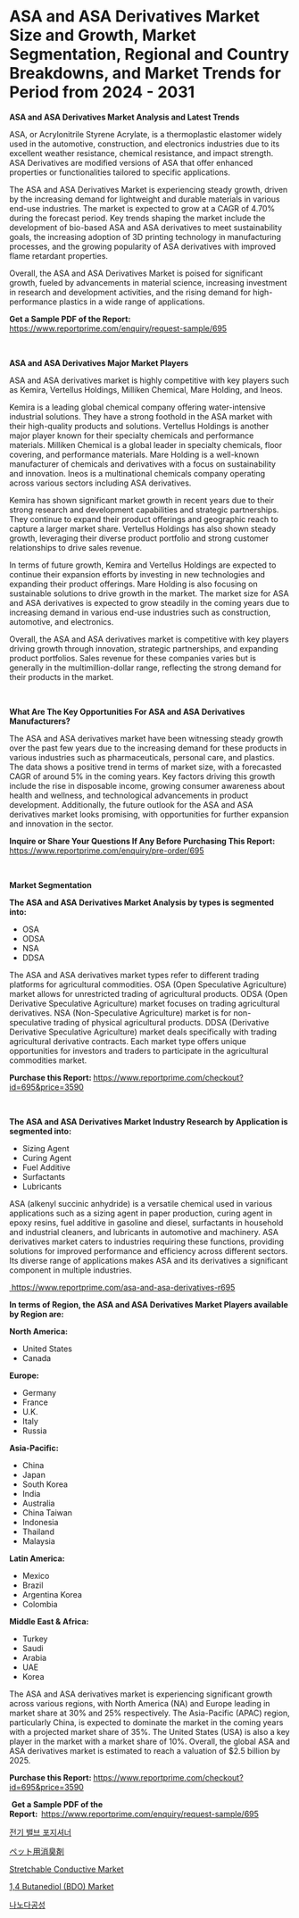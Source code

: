 <p><h1>ASA and ASA Derivatives Market Size and Growth, Market Segmentation, Regional and Country Breakdowns, and Market Trends for Period from 2024 -  2031</h1></p><p><strong>ASA and ASA Derivatives Market Analysis and Latest Trends</strong></p>
<p><p>ASA, or Acrylonitrile Styrene Acrylate, is a thermoplastic elastomer widely used in the automotive, construction, and electronics industries due to its excellent weather resistance, chemical resistance, and impact strength. ASA Derivatives are modified versions of ASA that offer enhanced properties or functionalities tailored to specific applications.</p><p>The ASA and ASA Derivatives Market is experiencing steady growth, driven by the increasing demand for lightweight and durable materials in various end-use industries. The market is expected to grow at a CAGR of 4.70% during the forecast period. Key trends shaping the market include the development of bio-based ASA and ASA derivatives to meet sustainability goals, the increasing adoption of 3D printing technology in manufacturing processes, and the growing popularity of ASA derivatives with improved flame retardant properties.</p><p>Overall, the ASA and ASA Derivatives Market is poised for significant growth, fueled by advancements in material science, increasing investment in research and development activities, and the rising demand for high-performance plastics in a wide range of applications.</p></p>
<p><strong>Get a Sample PDF of the Report:&nbsp;</strong> <a href="https://www.reportprime.com/enquiry/request-sample/695">https://www.reportprime.com/enquiry/request-sample/695</a></p>
<p>&nbsp;</p>
<p><strong>ASA and ASA Derivatives Major Market Players</strong></p>
<p><p>ASA and ASA derivatives market is highly competitive with key players such as Kemira, Vertellus Holdings, Milliken Chemical, Mare Holding, and Ineos. </p><p>Kemira is a leading global chemical company offering water-intensive industrial solutions. They have a strong foothold in the ASA market with their high-quality products and solutions. Vertellus Holdings is another major player known for their specialty chemicals and performance materials. Milliken Chemical is a global leader in specialty chemicals, floor covering, and performance materials. Mare Holding is a well-known manufacturer of chemicals and derivatives with a focus on sustainability and innovation. Ineos is a multinational chemicals company operating across various sectors including ASA derivatives.</p><p>Kemira has shown significant market growth in recent years due to their strong research and development capabilities and strategic partnerships. They continue to expand their product offerings and geographic reach to capture a larger market share. Vertellus Holdings has also shown steady growth, leveraging their diverse product portfolio and strong customer relationships to drive sales revenue.</p><p>In terms of future growth, Kemira and Vertellus Holdings are expected to continue their expansion efforts by investing in new technologies and expanding their product offerings. Mare Holding is also focusing on sustainable solutions to drive growth in the market. The market size for ASA and ASA derivatives is expected to grow steadily in the coming years due to increasing demand in various end-use industries such as construction, automotive, and electronics.</p><p>Overall, the ASA and ASA derivatives market is competitive with key players driving growth through innovation, strategic partnerships, and expanding product portfolios. Sales revenue for these companies varies but is generally in the multimillion-dollar range, reflecting the strong demand for their products in the market.</p></p>
<p>&nbsp;</p>
<p><strong>What Are The Key Opportunities For ASA and ASA Derivatives Manufacturers?</strong></p>
<p><p>The ASA and ASA derivatives market have been witnessing steady growth over the past few years due to the increasing demand for these products in various industries such as pharmaceuticals, personal care, and plastics. The data shows a positive trend in terms of market size, with a forecasted CAGR of around 5% in the coming years. Key factors driving this growth include the rise in disposable income, growing consumer awareness about health and wellness, and technological advancements in product development. Additionally, the future outlook for the ASA and ASA derivatives market looks promising, with opportunities for further expansion and innovation in the sector.</p></p>
<p><strong>Inquire or Share Your Questions If Any Before Purchasing This Report:</strong> <a href="https://www.reportprime.com/enquiry/pre-order/695">https://www.reportprime.com/enquiry/pre-order/695</a></p>
<p>&nbsp;</p>
<p><strong>Market Segmentation</strong></p>
<p><strong>The ASA and ASA Derivatives Market Analysis by types is segmented into:</strong></p>
<p><ul><li>OSA</li><li>ODSA</li><li>NSA</li><li>DDSA</li></ul></p>
<p><p>The ASA and ASA derivatives market types refer to different trading platforms for agricultural commodities. OSA (Open Speculative Agriculture) market allows for unrestricted trading of agricultural products. ODSA (Open Derivative Speculative Agriculture) market focuses on trading agricultural derivatives. NSA (Non-Speculative Agriculture) market is for non-speculative trading of physical agricultural products. DDSA (Derivative Derivative Speculative Agriculture) market deals specifically with trading agricultural derivative contracts. Each market type offers unique opportunities for investors and traders to participate in the agricultural commodities market.</p></p>
<p><strong>Purchase this Report:&nbsp;</strong><a href="https://www.reportprime.com/checkout?id=695&price=3590">https://www.reportprime.com/checkout?id=695&price=3590</a></p>
<p>&nbsp;</p>
<p><strong>The ASA and ASA Derivatives Market Industry Research by Application is segmented into:</strong></p>
<p><ul><li>Sizing Agent</li><li>Curing Agent</li><li>Fuel Additive</li><li>Surfactants</li><li>Lubricants</li></ul></p>
<p><p>ASA (alkenyl succinic anhydride) is a versatile chemical used in various applications such as a sizing agent in paper production, curing agent in epoxy resins, fuel additive in gasoline and diesel, surfactants in household and industrial cleaners, and lubricants in automotive and machinery. ASA derivatives market caters to industries requiring these functions, providing solutions for improved performance and efficiency across different sectors. Its diverse range of applications makes ASA and its derivatives a significant component in multiple industries.</p></p>
<p><a href="https://www.reportprime.com/asa-and-asa-derivatives-r695">&nbsp;https://www.reportprime.com/asa-and-asa-derivatives-r695</a></p>
<p><strong>In terms of Region, the ASA and ASA Derivatives Market Players available by Region are:</strong></p>
<p>
    <p> <strong> North America: </strong>
        <ul>
            <li>United States</li>
            <li>Canada</li>
        </ul>
        </p> 
    <p> <strong> Europe: </strong>
        <ul>
            <li>Germany</li>
            <li>France</li>
            <li>U.K.</li>
            <li>Italy</li>
            <li>Russia</li>
        </ul>
        </p> 
    <p> <strong> Asia-Pacific: </strong>
        <ul>
            <li>China</li>
            <li>Japan</li>
            <li>South Korea</li>
            <li>India</li>
            <li>Australia</li>
            <li>China Taiwan</li>
            <li>Indonesia</li>
            <li>Thailand</li>
            <li>Malaysia</li>
        </ul>
        </p> 
    <p> <strong> Latin America: </strong>
        <ul>
            <li>Mexico</li>
            <li>Brazil</li>
            <li>Argentina Korea</li>
            <li>Colombia</li>
        </ul>
        </p> 
    <p> <strong> Middle East & Africa: </strong>
        <ul>
            <li>Turkey</li>
            <li>Saudi</li>
            <li>Arabia</li>
            <li>UAE</li>
            <li>Korea</li>
        </ul>
    </p>
    </p>
<p><p>The ASA and ASA derivatives market is experiencing significant growth across various regions, with North America (NA) and Europe leading in market share at 30% and 25% respectively. The Asia-Pacific (APAC) region, particularly China, is expected to dominate the market in the coming years with a projected market share of 35%. The United States (USA) is also a key player in the market with a market share of 10%. Overall, the global ASA and ASA derivatives market is estimated to reach a valuation of $2.5 billion by 2025.</p></p>
<p><strong>Purchase this Report: </strong><a href="https://www.reportprime.com/checkout?id=695&price=3590">https://www.reportprime.com/checkout?id=695&price=3590</a></p>
<p>&nbsp;<strong>Get a Sample PDF of the Report:&nbsp;&nbsp;</strong><a href="https://www.reportprime.com/enquiry/request-sample/695">https://www.reportprime.com/enquiry/request-sample/695</a></p>
<p><strong></strong></p>
<p><p><a href="https://medium.com/@duniacuan221_84163/%EA%B8%80%EB%A1%9C%EB%B2%8C-%EC%A0%84%EA%B8%B0-%EB%B0%B8%EB%B8%8C-%EC%9C%84%EC%B9%98-%EC%A1%B0%EC%A0%95%EA%B8%B0-%EC%8B%9C%EC%9E%A5-%EB%8F%99%ED%96%A5%EC%97%90-%EB%8C%80%ED%95%9C-%EC%A0%84%EB%9E%B5%EC%A0%81-%ED%86%B5%EC%B0%B0-2024-2031-137-%ED%8E%98%EC%9D%B4%EC%A7%80%EC%97%90-%ED%8F%AC%ED%95%A8%EB%90%98%EC%96%B4-%EC%9E%88%EC%8A%B5%EB%8B%88%EB%8B%A4-19858761a2d4">전기 밸브 포지셔너</a></p><p><a href="https://medium.com/@reyeshowell66/%E3%83%9A%E3%83%83%E3%83%88%E7%94%A8%E6%B6%88%E8%87%AD%E5%89%A4%E5%B8%82%E5%A0%B4%E8%A6%8F%E6%A8%A1-%E5%B8%82%E5%A0%B4%E3%82%BB%E3%82%B0%E3%83%A1%E3%83%B3%E3%83%86%E3%83%BC%E3%82%B7%E3%83%A7%E3%83%B3-%E5%B8%82%E5%A0%B4%E3%83%88%E3%83%AC%E3%83%B3%E3%83%89-%E6%88%90%E9%95%B7%E5%88%86%E6%9E%90%E4%BA%88%E6%B8%AC2031%E5%B9%B4%E3%81%BE%E3%81%A7-bf65e4cc3daa">ペット用消臭剤</a></p><p><a href="https://medium.com/@ivethfonsecal57/global-stretchable-conductive-market-size-is-expected-to-reach-at-a-cagr-of-8-5-f313a259698c">Stretchable Conductive Market</a></p><p><a href="https://medium.com/@ivethfonsecal57/1-4-butanediol-bdo-market-research-report-includes-analysis-on-market-size-share-and-growth-rate-29aaa4c0b246">1,4 Butanediol (BDO) Market</a></p><p><a href="https://medium.com/@duniacuan221_84163/%EC%84%B8%EA%B3%84-%EB%82%98%EB%85%B8%ED%8F%AC%EB%9F%AC%EC%8A%A4-%EC%8B%9C%EC%9E%A5%EC%9D%98-%EC%A2%85%ED%95%A9-%EB%B6%84%EC%84%9D-%EC%84%B1%EC%9E%A5-%EB%8F%99%ED%96%A5-%EB%B0%8F-%EC%8B%9C%EC%9E%A5-%EC%98%88%EC%B8%A1-2024-2031-d720c319bdee">나노다공성</a></p></p>